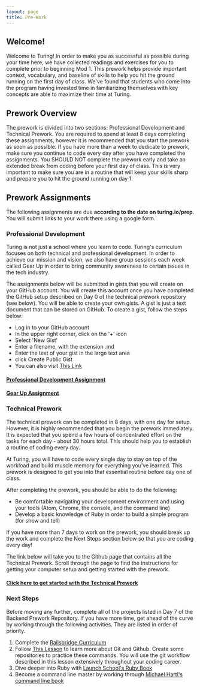 ```yaml
---
layout: page
title: Pre-Work
---
```


## Welcome!

Welcome to Turing! In order to make you as successful as possible during your time here, we have collected readings and exercises for you to complete prior to beginning Mod 1. This prework helps provide important context, vocabulary, and baseline of skills to help you hit the ground running on the first day of class. We've found that students who come into the program having invested time in familiarizing themselves with key concepts are able to maximize their time at Turing.

## Prework Overview

The prework is divided into two sections: Professional Development and Technical Prework. You are required to spend at least 8 days completing these assignments, however it is recommended that you start the prework as soon as possible. If you have more than a week to dedicate to prework, make sure you continue to code every day after you have completed the assignments. You SHOULD NOT complete the prework early and take an extended break from coding before your first day of class. This is very important to make sure you are in a routine that will keep your skills sharp and prepare you to hit the ground running on day 1.

## Prework Assignments

The following assignments are due **according to the date on turing.io/prep**. You will submit links to your work there using a google form. 

### Professional Development

Turing is not just a school where you learn to code. Turing's curriculum focuses on both technical and professional development. In order to achieve our mission and vision, we also have group sessions each week called Gear Up in order to bring community awareness to certain issues in the tech industry.

The assignments below will be submitted in gists that you will create on your GitHub account. You will create this account once you have completed the GitHub setup described on Day 0 of the technical prework repository (see below). You will be able to create your own gists. A gist is just a text document that can be stored on GitHub. To create a gist, follow the steps below:

* Log in to your GitHub account
* In the upper right corner, click on the '+' icon
* Select 'New Gist'
* Enter a filename, with the extension .md
* Enter the text of your gist in the large text area
* click Create Public Gist
* You can also visit [This Link](https://gist.github.com/)

#### [Professional Development Assignment](https://github.com/turingschool/career-development-curriculum/blob/master/module-0-capstone/pd_prework.md)

#### [Gear Up Assignment](https://github.com/turingschool/career-development-curriculum/blob/master/prework/gear_up_prework.md)

### Technical Prework

The technical prework can be completed in 8 days, with one day for setup. However, it is highly recommended that you begin the prework immediately. It is expected that you spend a few hours of concentrated effort on the tasks for each day - about 30 hours total. This should help you to establish a routine of coding every day.

At Turing, you will have to code every single day to stay on top of the workload and build muscle memory for everything you've learned. This prework is designed to get you into that essential routine before day one of class.

After completing the prework, you should be able to do the following:

* Be comfortable navigating your development environment and using your tools (Atom, Chrome, the console, and the command line)
* Develop a basic knowledge of Ruby in order to build a simple program (for show and tell)

If you have more than 7 days to work on the prework, you should break up the work and complete the Next Steps section below so that you are coding every day!

The link below will take you to the Github page that contains all the Technical Prework. Scroll through the page to find the instructions for getting your computer setup and getting started with the prework.

#### [Click here to get started with the Technical Prework](https://github.com/turingschool-examples/backend_prework)

### Next Steps

Before moving any further, complete all of the projects listed in Day 7 of the Backend Prework Repository. If you have more time, get ahead of the curve by working through the following activities. They are listed in order of priority.

1. Complete the [Railsbridge Curriculum](http://curriculum.railsbridge.org/ruby/)
1. Follow [This Lesson](http://backend.turing.io/module1/lessons/git_and_github) to learn more about Git and Github. Create some repositories to practice these commands. You will use the git workflow described in this lesson extensively throughout your coding career.
1. Dive deeper into Ruby with [Launch School's Ruby Book](https://launchschool.com/books/ruby)
1. Become a command line master by working through [Michael Hartl's command line book](https://www.learnenough.com/command-line-tutorial)

